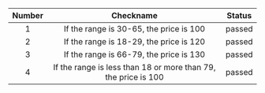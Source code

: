 |  Number |                           Checkname                            | Status |
|:-------:|:--------------------------------------------------------------:|:------:|
|    1    |            If the range is 30-65, the price is 100             | passed |
|    2    |            If the range is 18-29, the price is 120             | passed |
|    3    |            If the range is 66-79, the price is 130             | passed |
|    4    | If the range is less than 18 or more than 79, the price is 100 | passed |